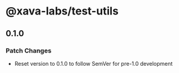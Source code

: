 # @xava-labs/test-utils

## 0.1.0

### Patch Changes

- Reset version to 0.1.0 to follow SemVer for pre-1.0 development
